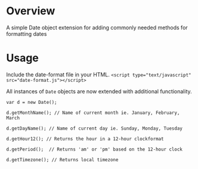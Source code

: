 # Overview
A simple Date object extension for adding commonly needed methods for formatting dates

# Usage
Include the date-format file in your HTML.
`<script type="text/javascript" src="date-format.js"></script>`

All instances of `Date` objects are now extended with additional functionality.
```
var d = new Date();

d.getMonthName(); // Name of current month ie. January, February, March

d.getDayName(); // Name of current day ie. Sunday, Monday, Tuesday

d.getHour12(); // Returns the hour in a 12-hour clockformat

d.getPeriod();  // Returns 'am' or 'pm' based on the 12-hour clock

d.getTimezone(); // Returns local timezone
```